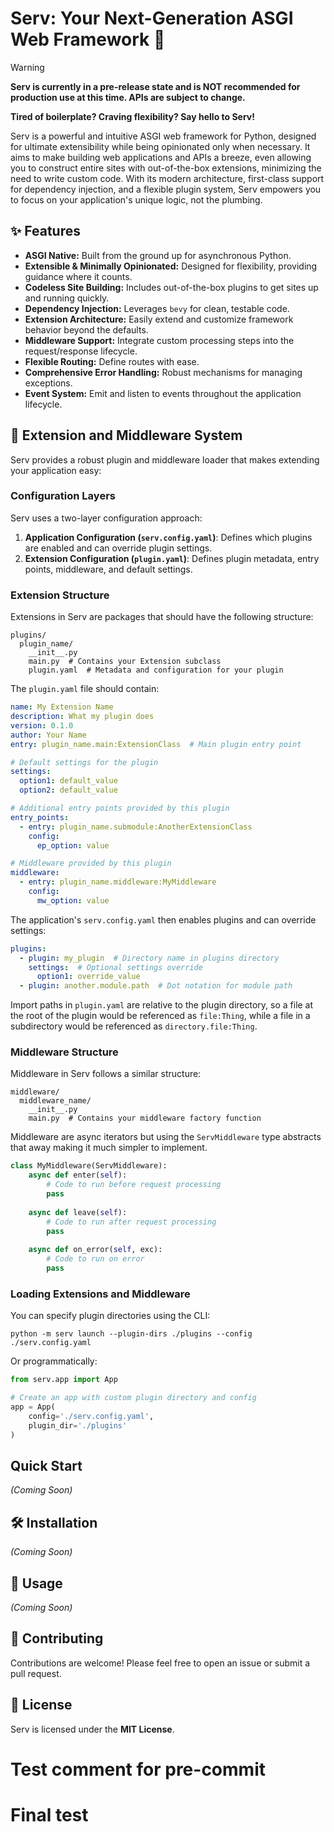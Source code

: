 # Serv: Your Next-Generation ASGI Web Framework 🚀

> [!WARNING]
> **Serv is currently in a pre-release state and is NOT recommended for production use at this time. APIs are subject to change.**

**Tired of boilerplate? Craving flexibility? Say hello to Serv!**

Serv is a powerful and intuitive ASGI web framework for Python, designed for ultimate extensibility while being opinionated only when necessary. It aims to make building web applications and APIs a breeze, even allowing you to construct entire sites with out-of-the-box extensions, minimizing the need to write custom code. With its modern architecture, first-class support for dependency injection, and a flexible plugin system, Serv empowers you to focus on your application's unique logic, not the plumbing.

## ✨ Features

*   **ASGI Native:** Built from the ground up for asynchronous Python.
*   **Extensible & Minimally Opinionated:** Designed for flexibility, providing guidance where it counts.
*   **Codeless Site Building:** Includes out-of-the-box plugins to get sites up and running quickly.
*   **Dependency Injection:** Leverages `bevy` for clean, testable code.
*   **Extension Architecture:** Easily extend and customize framework behavior beyond the defaults.
*   **Middleware Support:** Integrate custom processing steps into the request/response lifecycle.
*   **Flexible Routing:** Define routes with ease.
*   **Comprehensive Error Handling:** Robust mechanisms for managing exceptions.
*   **Event System:** Emit and listen to events throughout the application lifecycle.

## 🔌 Extension and Middleware System

Serv provides a robust plugin and middleware loader that makes extending your application easy:

### Configuration Layers

Serv uses a two-layer configuration approach:

1. **Application Configuration (`serv.config.yaml`)**: Defines which plugins are enabled and can override plugin settings.
2. **Extension Configuration (`plugin.yaml`)**: Defines plugin metadata, entry points, middleware, and default settings.

### Extension Structure

Extensions in Serv are packages that should have the following structure:

```
plugins/
  plugin_name/
    __init__.py
    main.py  # Contains your Extension subclass
    plugin.yaml  # Metadata and configuration for your plugin
```

The `plugin.yaml` file should contain:

```yaml
name: My Extension Name
description: What my plugin does
version: 0.1.0
author: Your Name
entry: plugin_name.main:ExtensionClass  # Main plugin entry point

# Default settings for the plugin
settings:
  option1: default_value
  option2: default_value

# Additional entry points provided by this plugin
entry_points:
  - entry: plugin_name.submodule:AnotherExtensionClass
    config:
      ep_option: value

# Middleware provided by this plugin
middleware:
  - entry: plugin_name.middleware:MyMiddleware
    config:
      mw_option: value
```

The application's `serv.config.yaml` then enables plugins and can override settings:

```yaml
plugins:
  - plugin: my_plugin  # Directory name in plugins directory
    settings:  # Optional settings override
      option1: override_value
  - plugin: another.module.path  # Dot notation for module path
```

Import paths in `plugin.yaml` are relative to the plugin directory, so a file at the root of the plugin would be referenced as `file:Thing`, while a file in a subdirectory would be referenced as `directory.file:Thing`.

### Middleware Structure

Middleware in Serv follows a similar structure:

```
middleware/
  middleware_name/
    __init__.py
    main.py  # Contains your middleware factory function
```

Middleware are async iterators but using the `ServMiddleware` type abstracts that away making it much simpler to implement.

```python
class MyMiddleware(ServMiddleware):
    async def enter(self):
        # Code to run before request processing
        pass
        
    async def leave(self):
        # Code to run after request processing
        pass
        
    async def on_error(self, exc):
        # Code to run on error
        pass
```

### Loading Extensions and Middleware

You can specify plugin directories using the CLI:

```
python -m serv launch --plugin-dirs ./plugins --config ./serv.config.yaml
```

Or programmatically:

```python
from serv.app import App

# Create an app with custom plugin directory and config
app = App(
    config='./serv.config.yaml',
    plugin_dir='./plugins'
)
```

##  Quick Start

*(Coming Soon)*

## 🛠 Installation

*(Coming Soon)*

## 🚀 Usage

*(Coming Soon)*

## 🤝 Contributing

Contributions are welcome! Please feel free to open an issue or submit a pull request.

## 📄 License

Serv is licensed under the **MIT License**.
# Test comment for pre-commit
# Final test
